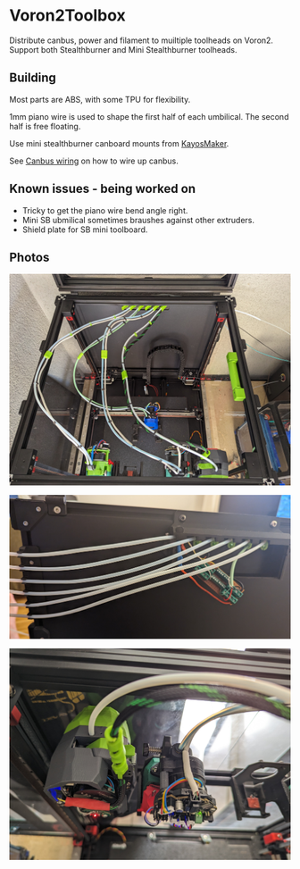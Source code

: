 # Voron2Toolbox

Distribute canbus, power and filament to muiltiple toolheads on Voron2. Support both Stealthburner and Mini Stealthburner toolheads.

## Building

Most parts are ABS, with some TPU for flexibility.

1mm piano wire is used to shape the first half of each umbilical. The second half is free floating.

Use mini stealthburner canboard mounts from [KayosMaker](https://github.com/KayosMaker/CANboard_Mounts).

See [Canbus wiring](./canbus_wiring.md) on how to wire up canbus.

## Known issues - being worked on

* Tricky to get the piano wire bend angle right.
* Mini SB ubmilical sometimes braushes against other extruders.
* Shield plate for SB mini toolboard.

## Photos
![Preview](/images/top.jpg)

![Preview](/images/back.jpg)

![Preview](/images/toolheads.jpg)
